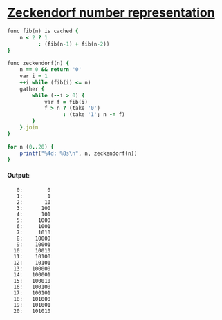 [1]: http://rosettacode.org/wiki/Zeckendorf_number_representation

# [Zeckendorf number representation][1]

```ruby
func fib(n) is cached {
    n < 2 ? 1
          : (fib(n-1) + fib(n-2))
}
 
func zeckendorf(n) {
    n == 0 && return '0'
    var i = 1
    ++i while (fib(i) <= n)
    gather {
        while (--i > 0) {
            var f = fib(i)
            f > n ? (take '0')
                  : (take '1'; n -= f)
        }
    }.join
}
 
for n (0..20) {
    printf("%4d: %8s\n", n, zeckendorf(n))
}
```

#### Output:
```
   0:        0
   1:        1
   2:       10
   3:      100
   4:      101
   5:     1000
   6:     1001
   7:     1010
   8:    10000
   9:    10001
  10:    10010
  11:    10100
  12:    10101
  13:   100000
  14:   100001
  15:   100010
  16:   100100
  17:   100101
  18:   101000
  19:   101001
  20:   101010
```

